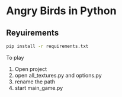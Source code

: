 Angry Birds in Python
=====================
Reyuirements
------------
```bash
pip install -r requirements.txt
```
To play
1. Open project
2. open all_textures.py and options.py
3. rename the path
4. start main_game.py

